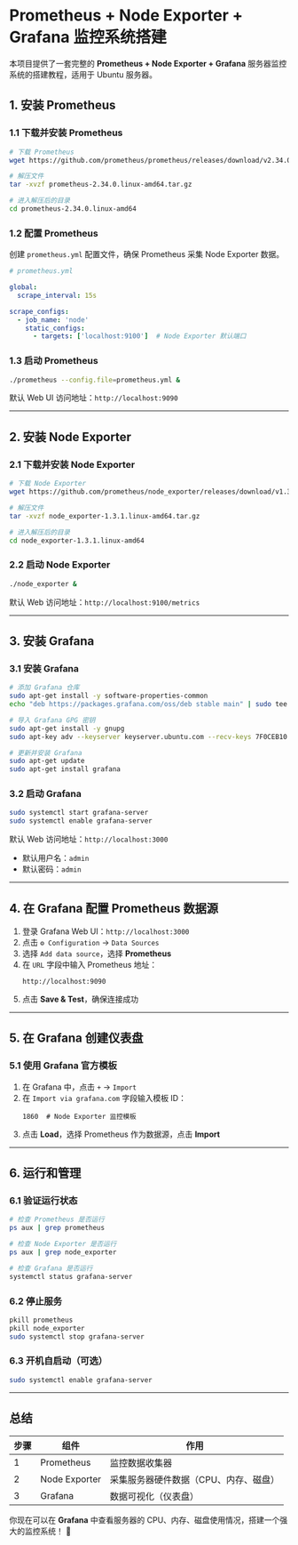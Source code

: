 # Prometheus + Node Exporter + Grafana 监控系统搭建

本项目提供了一套完整的 **Prometheus + Node Exporter + Grafana** 服务器监控系统的搭建教程，适用于 Ubuntu 服务器。

## **1. 安装 Prometheus**

### **1.1 下载并安装 Prometheus**
```bash
# 下载 Prometheus
wget https://github.com/prometheus/prometheus/releases/download/v2.34.0/prometheus-2.34.0.linux-amd64.tar.gz

# 解压文件
tar -xvzf prometheus-2.34.0.linux-amd64.tar.gz

# 进入解压后的目录
cd prometheus-2.34.0.linux-amd64
```

### **1.2 配置 Prometheus**
创建 `prometheus.yml` 配置文件，确保 Prometheus 采集 Node Exporter 数据。

```yaml
# prometheus.yml

global:
  scrape_interval: 15s

scrape_configs:
  - job_name: 'node'
    static_configs:
      - targets: ['localhost:9100']  # Node Exporter 默认端口
```

### **1.3 启动 Prometheus**
```bash
./prometheus --config.file=prometheus.yml &
```
默认 Web UI 访问地址：`http://localhost:9090`

---

## **2. 安装 Node Exporter**

### **2.1 下载并安装 Node Exporter**
```bash
# 下载 Node Exporter
wget https://github.com/prometheus/node_exporter/releases/download/v1.3.1/node_exporter-1.3.1.linux-amd64.tar.gz

# 解压文件
tar -xvzf node_exporter-1.3.1.linux-amd64.tar.gz

# 进入解压后的目录
cd node_exporter-1.3.1.linux-amd64
```

### **2.2 启动 Node Exporter**
```bash
./node_exporter &
```

默认 Web 访问地址：`http://localhost:9100/metrics`

---

## **3. 安装 Grafana**

### **3.1 安装 Grafana**
```bash
# 添加 Grafana 仓库
sudo apt-get install -y software-properties-common
echo "deb https://packages.grafana.com/oss/deb stable main" | sudo tee /etc/apt/sources.list.d/grafana.list

# 导入 Grafana GPG 密钥
sudo apt-get install -y gnupg
sudo apt-key adv --keyserver keyserver.ubuntu.com --recv-keys 7F0CEB10

# 更新并安装 Grafana
sudo apt-get update
sudo apt-get install grafana
```

### **3.2 启动 Grafana**
```bash
sudo systemctl start grafana-server
sudo systemctl enable grafana-server
```
默认 Web 访问地址：`http://localhost:3000`
- 默认用户名：`admin`
- 默认密码：`admin`

---

## **4. 在 Grafana 配置 Prometheus 数据源**

1. 登录 Grafana Web UI：`http://localhost:3000`
2. 点击 `⚙️ Configuration` -> `Data Sources`
3. 选择 `Add data source`，选择 **Prometheus**
4. 在 `URL` 字段中输入 Prometheus 地址：
   ```
   http://localhost:9090
   ```
5. 点击 **Save & Test**，确保连接成功

---

## **5. 在 Grafana 创建仪表盘**

### **5.1 使用 Grafana 官方模板**
1. 在 Grafana 中，点击 `+` -> `Import`
2. 在 `Import via grafana.com` 字段输入模板 ID：
   ```
   1860  # Node Exporter 监控模板
   ```
3. 点击 **Load**，选择 Prometheus 作为数据源，点击 **Import**

---

## **6. 运行和管理**

### **6.1 验证运行状态**
```bash
# 检查 Prometheus 是否运行
ps aux | grep prometheus

# 检查 Node Exporter 是否运行
ps aux | grep node_exporter

# 检查 Grafana 是否运行
systemctl status grafana-server
```

### **6.2 停止服务**
```bash
pkill prometheus
pkill node_exporter
sudo systemctl stop grafana-server
```

### **6.3 开机自启动（可选）**
```bash
sudo systemctl enable grafana-server
```

---

## **总结**
| 步骤 | 组件 | 作用 |
|------|------|------|
| 1 | Prometheus | 监控数据收集器 |
| 2 | Node Exporter | 采集服务器硬件数据（CPU、内存、磁盘） |
| 3 | Grafana | 数据可视化（仪表盘） |

你现在可以在 **Grafana** 中查看服务器的 CPU、内存、磁盘使用情况，搭建一个强大的监控系统！ 🚀
